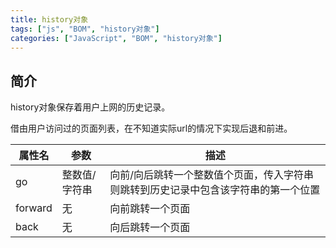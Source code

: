 ```yaml
---
title: history对象
tags: ["js", "BOM", "history对象"]
categories: ["JavaScript", "BOM", "history对象"]
---
```


<!--morme-->

## 简介

history对象保存着用户上网的历史记录。

借由用户访问过的页面列表，在不知道实际url的情况下实现后退和前进。

| 属性名  | 参数          | 描述                                                         |
| ------- | ------------- | ------------------------------------------------------------ |
| go      | 整数值/字符串 | 向前/向后跳转一个整数值个页面，传入字符串则跳转到历史记录中包含该字符串的第一个位置 |
| forward | 无            | 向前跳转一个页面                                             |
| back    | 无            | 向后跳转一个页面                                             |

